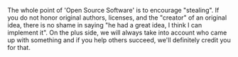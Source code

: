 The whole point of 'Open Source Software' is to encourage "stealing". If you do not honor original authors, licenses, and the "creator" of an original idea, there is no shame in saying "he had a great idea, I think I can implement it". On the plus side, we will always take into account who came up with something and if you help others succeed, we'll definitely credit you for that. 
